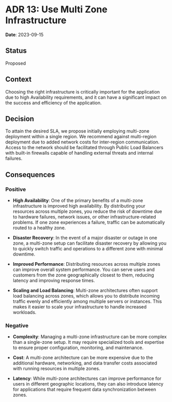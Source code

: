 # ADR 13: Use Multi Zone Infrastructure

**Date**: 2023-09-15

## Status
Proposed 

## Context
Choosing the right infrastructure is critically important for the application due to high Availability requirements, and it can have a significant impact on the success and efficiency of the application.

## Decision
To attain the desired SLA, we propose initially employing multi-zone deployment within a single region. We recommend against multi-region deployment due to added network costs for inter-region communication. Access to the network should be facilitated through Public Load Balancers with built-in firewalls capable of handling external threats and internal failures.
## Consequences
 
### Positive
- **High Availability**: One of the primary benefits of a multi-zone infrastructure is improved high availability. By distributing your resources across multiple zones, you reduce the risk of downtime due to hardware failures, network issues, or other infrastructure-related problems. If one zone experiences a failure, traffic can be automatically routed to a healthy zone.

- **Disaster Recovery**: In the event of a major disaster or outage in one zone, a multi-zone setup can facilitate disaster recovery by allowing you to quickly switch traffic and operations to a different zone with minimal downtime.

- **Improved Performance**: Distributing resources across multiple zones can improve overall system performance. You can serve users and customers from the zone geographically closest to them, reducing latency and improving response times.

- **Scaling and Load Balancing**: Multi-zone architectures often support load balancing across zones, which allows you to distribute incoming traffic evenly and efficiently among multiple servers or instances. This makes it easier to scale your infrastructure to handle increased workloads.

### Negative
- **Complexity**: Managing a multi-zone infrastructure can be more complex than a single-zone setup. It may require specialized tools and expertise to ensure proper configuration, monitoring, and maintenance.

- **Cost**: A multi-zone architecture can be more expensive due to the additional hardware, networking, and data transfer costs associated with running resources in multiple zones.

- **Latency**: While multi-zone architectures can improve performance for users in different geographic locations, they can also introduce latency for applications that require frequent data synchronization between zones.
